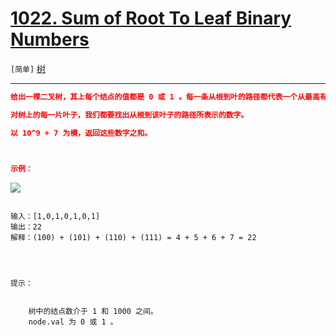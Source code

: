 # [1022. Sum of Root To Leaf Binary Numbers](https://leetcode-cn.com/problems/sum-of-root-to-leaf-binary-numbers/)

`[简单]` [树](https://leetcode-cn.com/tag/tree/) 

---

```json
给出一棵二叉树，其上每个结点的值都是 0 或 1 。每一条从根到叶的路径都代表一个从最高有效位开始的二进制数。例如，如果路径为 0 -> 1 -> 1 -> 0 -> 1，那么它表示二进制数 01101，也就是 13 。

对树上的每一片叶子，我们都要找出从根到该叶子的路径所表示的数字。

以 10^9 + 7 为模，返回这些数字之和。

 

示例：

```

![](https://assets.leetcode-cn.com/aliyun-lc-upload/uploads/2019/04/05/sum-of-root-to-leaf-binary-numbers.png)

```

输入：[1,0,1,0,1,0,1]
输出：22
解释：(100) + (101) + (110) + (111) = 4 + 5 + 6 + 7 = 22


 

提示：


	树中的结点数介于 1 和 1000 之间。
	node.val 为 0 或 1 。


```
